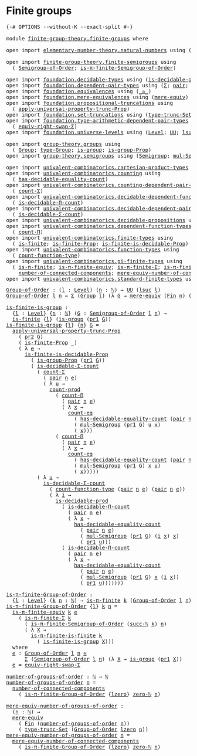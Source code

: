 # Finite groups

<pre class="Agda"><a id="26" class="Symbol">{-#</a> <a id="30" class="Keyword">OPTIONS</a> <a id="38" class="Pragma">--without-K</a> <a id="50" class="Pragma">--exact-split</a> <a id="64" class="Symbol">#-}</a>

<a id="69" class="Keyword">module</a> <a id="76" href="finite-group-theory.finite-groups.html" class="Module">finite-group-theory.finite-groups</a> <a id="110" class="Keyword">where</a>

<a id="117" class="Keyword">open</a> <a id="122" class="Keyword">import</a> <a id="129" href="elementary-number-theory.natural-numbers.html" class="Module">elementary-number-theory.natural-numbers</a> <a id="170" class="Keyword">using</a> <a id="176" class="Symbol">(</a><a id="177" href="elementary-number-theory.natural-numbers.html#1458" class="Datatype">ℕ</a><a id="178" class="Symbol">;</a> <a id="180" href="elementary-number-theory.natural-numbers.html#1492" class="InductiveConstructor">succ-ℕ</a><a id="186" class="Symbol">;</a> <a id="188" href="elementary-number-theory.natural-numbers.html#1479" class="InductiveConstructor">zero-ℕ</a><a id="194" class="Symbol">)</a>

<a id="197" class="Keyword">open</a> <a id="202" class="Keyword">import</a> <a id="209" href="finite-group-theory.finite-semigroups.html" class="Module">finite-group-theory.finite-semigroups</a> <a id="247" class="Keyword">using</a>
  <a id="255" class="Symbol">(</a> <a id="257" href="finite-group-theory.finite-semigroups.html#2193" class="Function">Semigroup-of-Order</a><a id="275" class="Symbol">;</a> <a id="277" href="finite-group-theory.finite-semigroups.html#3274" class="Function">is-π-finite-Semigroup-of-Order</a><a id="307" class="Symbol">)</a>

<a id="310" class="Keyword">open</a> <a id="315" class="Keyword">import</a> <a id="322" href="foundation.decidable-types.html" class="Module">foundation.decidable-types</a> <a id="349" class="Keyword">using</a> <a id="355" class="Symbol">(</a><a id="356" href="foundation.decidable-types.html#3323" class="Function">is-decidable-prod</a><a id="373" class="Symbol">)</a>
<a id="375" class="Keyword">open</a> <a id="380" class="Keyword">import</a> <a id="387" href="foundation.dependent-pair-types.html" class="Module">foundation.dependent-pair-types</a> <a id="419" class="Keyword">using</a> <a id="425" class="Symbol">(</a><a id="426" href="foundation-core.dependent-pair-types.html#515" class="Record">Σ</a><a id="427" class="Symbol">;</a> <a id="429" href="foundation-core.dependent-pair-types.html#588" class="InductiveConstructor">pair</a><a id="433" class="Symbol">;</a> <a id="435" href="foundation-core.dependent-pair-types.html#605" class="Field">pr1</a><a id="438" class="Symbol">;</a> <a id="440" href="foundation-core.dependent-pair-types.html#617" class="Field">pr2</a><a id="443" class="Symbol">)</a>
<a id="445" class="Keyword">open</a> <a id="450" class="Keyword">import</a> <a id="457" href="foundation.equivalences.html" class="Module">foundation.equivalences</a> <a id="481" class="Keyword">using</a> <a id="487" class="Symbol">(</a><a id="488" href="foundation-core.equivalences.html#1621" class="Function Operator">_≃_</a><a id="491" class="Symbol">)</a>
<a id="493" class="Keyword">open</a> <a id="498" class="Keyword">import</a> <a id="505" href="foundation.mere-equivalences.html" class="Module">foundation.mere-equivalences</a> <a id="534" class="Keyword">using</a> <a id="540" class="Symbol">(</a><a id="541" href="foundation.mere-equivalences.html#1402" class="Function">mere-equiv</a><a id="551" class="Symbol">)</a>
<a id="553" class="Keyword">open</a> <a id="558" class="Keyword">import</a> <a id="565" href="foundation.propositional-truncations.html" class="Module">foundation.propositional-truncations</a> <a id="602" class="Keyword">using</a>
  <a id="610" class="Symbol">(</a> <a id="612" href="foundation.propositional-truncations.html#5603" class="Function">apply-universal-property-trunc-Prop</a><a id="647" class="Symbol">)</a>
<a id="649" class="Keyword">open</a> <a id="654" class="Keyword">import</a> <a id="661" href="foundation.set-truncations.html" class="Module">foundation.set-truncations</a> <a id="688" class="Keyword">using</a> <a id="694" class="Symbol">(</a><a id="695" href="foundation.set-truncations.html#4000" class="Function">type-trunc-Set</a><a id="709" class="Symbol">)</a>
<a id="711" class="Keyword">open</a> <a id="716" class="Keyword">import</a> <a id="723" href="foundation.type-arithmetic-dependent-pair-types.html" class="Module">foundation.type-arithmetic-dependent-pair-types</a> <a id="771" class="Keyword">using</a>
  <a id="779" class="Symbol">(</a> <a id="781" href="foundation-core.type-arithmetic-dependent-pair-types.html#11512" class="Function">equiv-right-swap-Σ</a><a id="799" class="Symbol">)</a>
<a id="801" class="Keyword">open</a> <a id="806" class="Keyword">import</a> <a id="813" href="foundation.universe-levels.html" class="Module">foundation.universe-levels</a> <a id="840" class="Keyword">using</a> <a id="846" class="Symbol">(</a><a id="847" href="Agda.Primitive.html#597" class="Postulate">Level</a><a id="852" class="Symbol">;</a> <a id="854" href="foundation-core.universe-levels.html#235" class="Primitive">UU</a><a id="856" class="Symbol">;</a> <a id="858" href="Agda.Primitive.html#780" class="Primitive">lsuc</a><a id="862" class="Symbol">;</a> <a id="864" href="Agda.Primitive.html#764" class="Primitive">lzero</a><a id="869" class="Symbol">)</a>

<a id="872" class="Keyword">open</a> <a id="877" class="Keyword">import</a> <a id="884" href="group-theory.groups.html" class="Module">group-theory.groups</a> <a id="904" class="Keyword">using</a>
  <a id="912" class="Symbol">(</a> <a id="914" href="group-theory.groups.html#2468" class="Function">Group</a><a id="919" class="Symbol">;</a> <a id="921" href="group-theory.groups.html#2711" class="Function">type-Group</a><a id="931" class="Symbol">;</a> <a id="933" href="group-theory.groups.html#2326" class="Function">is-group</a><a id="941" class="Symbol">;</a> <a id="943" href="group-theory.groups.html#9794" class="Function">is-group-Prop</a><a id="956" class="Symbol">)</a>
<a id="958" class="Keyword">open</a> <a id="963" class="Keyword">import</a> <a id="970" href="group-theory.semigroups.html" class="Module">group-theory.semigroups</a> <a id="994" class="Keyword">using</a> <a id="1000" class="Symbol">(</a><a id="1001" href="group-theory.semigroups.html#737" class="Function">Semigroup</a><a id="1010" class="Symbol">;</a> <a id="1012" href="group-theory.semigroups.html#1215" class="Function">mul-Semigroup</a><a id="1025" class="Symbol">)</a>

<a id="1028" class="Keyword">open</a> <a id="1033" class="Keyword">import</a> <a id="1040" href="univalent-combinatorics.cartesian-product-types.html" class="Module">univalent-combinatorics.cartesian-product-types</a> <a id="1088" class="Keyword">using</a> <a id="1094" class="Symbol">(</a><a id="1095" href="univalent-combinatorics.cartesian-product-types.html#3156" class="Function">count-prod</a><a id="1105" class="Symbol">)</a>
<a id="1107" class="Keyword">open</a> <a id="1112" class="Keyword">import</a> <a id="1119" href="univalent-combinatorics.counting.html" class="Module">univalent-combinatorics.counting</a> <a id="1152" class="Keyword">using</a>
  <a id="1160" class="Symbol">(</a> <a id="1162" href="univalent-combinatorics.counting.html#6142" class="Function">has-decidable-equality-count</a><a id="1190" class="Symbol">)</a>
<a id="1192" class="Keyword">open</a> <a id="1197" class="Keyword">import</a> <a id="1204" href="univalent-combinatorics.counting-dependent-pair-types.html" class="Module">univalent-combinatorics.counting-dependent-pair-types</a> <a id="1258" class="Keyword">using</a>
  <a id="1266" class="Symbol">(</a> <a id="1268" href="univalent-combinatorics.counting-dependent-pair-types.html#3961" class="Function">count-Σ</a><a id="1275" class="Symbol">)</a>
<a id="1277" class="Keyword">open</a> <a id="1282" class="Keyword">import</a> <a id="1289" href="univalent-combinatorics.decidable-dependent-function-types.html" class="Module">univalent-combinatorics.decidable-dependent-function-types</a> <a id="1348" class="Keyword">using</a>
  <a id="1356" class="Symbol">(</a> <a id="1358" href="univalent-combinatorics.decidable-dependent-function-types.html#1752" class="Function">is-decidable-Π-count</a><a id="1378" class="Symbol">)</a>
<a id="1380" class="Keyword">open</a> <a id="1385" class="Keyword">import</a> <a id="1392" href="univalent-combinatorics.decidable-dependent-pair-types.html" class="Module">univalent-combinatorics.decidable-dependent-pair-types</a> <a id="1447" class="Keyword">using</a>
  <a id="1455" class="Symbol">(</a> <a id="1457" href="univalent-combinatorics.decidable-dependent-pair-types.html#1952" class="Function">is-decidable-Σ-count</a><a id="1477" class="Symbol">)</a>
<a id="1479" class="Keyword">open</a> <a id="1484" class="Keyword">import</a> <a id="1491" href="univalent-combinatorics.decidable-propositions.html" class="Module">univalent-combinatorics.decidable-propositions</a> <a id="1538" class="Keyword">using</a> <a id="1544" class="Symbol">(</a><a id="1545" href="univalent-combinatorics.decidable-propositions.html#2360" class="Function">count-eq</a><a id="1553" class="Symbol">)</a>
<a id="1555" class="Keyword">open</a> <a id="1560" class="Keyword">import</a> <a id="1567" href="univalent-combinatorics.dependent-function-types.html" class="Module">univalent-combinatorics.dependent-function-types</a> <a id="1616" class="Keyword">using</a>
  <a id="1624" class="Symbol">(</a> <a id="1626" href="univalent-combinatorics.dependent-function-types.html#2369" class="Function">count-Π</a><a id="1633" class="Symbol">)</a>
<a id="1635" class="Keyword">open</a> <a id="1640" class="Keyword">import</a> <a id="1647" href="univalent-combinatorics.finite-types.html" class="Module">univalent-combinatorics.finite-types</a> <a id="1684" class="Keyword">using</a>
  <a id="1692" class="Symbol">(</a> <a id="1694" href="univalent-combinatorics.finite-types.html#4244" class="Function">is-finite</a><a id="1703" class="Symbol">;</a> <a id="1705" href="univalent-combinatorics.finite-types.html#4153" class="Function">is-finite-Prop</a><a id="1719" class="Symbol">;</a> <a id="1721" href="univalent-combinatorics.finite-types.html#9281" class="Function">is-finite-is-decidable-Prop</a><a id="1748" class="Symbol">)</a>
<a id="1750" class="Keyword">open</a> <a id="1755" class="Keyword">import</a> <a id="1762" href="univalent-combinatorics.function-types.html" class="Module">univalent-combinatorics.function-types</a> <a id="1801" class="Keyword">using</a>
  <a id="1809" class="Symbol">(</a> <a id="1811" href="univalent-combinatorics.function-types.html#980" class="Function">count-function-type</a><a id="1830" class="Symbol">)</a>
<a id="1832" class="Keyword">open</a> <a id="1837" class="Keyword">import</a> <a id="1844" href="univalent-combinatorics.pi-finite-types.html" class="Module">univalent-combinatorics.pi-finite-types</a> <a id="1884" class="Keyword">using</a>
  <a id="1892" class="Symbol">(</a> <a id="1894" href="univalent-combinatorics.pi-finite-types.html#8754" class="Function">is-π-finite</a><a id="1905" class="Symbol">;</a> <a id="1907" href="univalent-combinatorics.pi-finite-types.html#10960" class="Function">is-π-finite-equiv</a><a id="1924" class="Symbol">;</a> <a id="1926" href="univalent-combinatorics.pi-finite-types.html#34832" class="Function">is-π-finite-Σ</a><a id="1939" class="Symbol">;</a> <a id="1941" href="univalent-combinatorics.pi-finite-types.html#14753" class="Function">is-π-finite-is-finite</a><a id="1962" class="Symbol">;</a>
    <a id="1968" href="univalent-combinatorics.pi-finite-types.html#8032" class="Function">number-of-connected-components</a><a id="1998" class="Symbol">;</a> <a id="2000" href="univalent-combinatorics.pi-finite-types.html#8197" class="Function">mere-equiv-number-of-connected-components</a><a id="2041" class="Symbol">)</a>
<a id="2043" class="Keyword">open</a> <a id="2048" class="Keyword">import</a> <a id="2055" href="univalent-combinatorics.standard-finite-types.html" class="Module">univalent-combinatorics.standard-finite-types</a> <a id="2101" class="Keyword">using</a> <a id="2107" class="Symbol">(</a><a id="2108" href="univalent-combinatorics.standard-finite-types.html#2149" class="Function">Fin</a><a id="2111" class="Symbol">)</a>
</pre>
<pre class="Agda"><a id="Group-of-Order"></a><a id="2126" href="finite-group-theory.finite-groups.html#2126" class="Function">Group-of-Order</a> <a id="2141" class="Symbol">:</a> <a id="2143" class="Symbol">(</a><a id="2144" href="finite-group-theory.finite-groups.html#2144" class="Bound">l</a> <a id="2146" class="Symbol">:</a> <a id="2148" href="Agda.Primitive.html#597" class="Postulate">Level</a><a id="2153" class="Symbol">)</a> <a id="2155" class="Symbol">(</a><a id="2156" href="finite-group-theory.finite-groups.html#2156" class="Bound">n</a> <a id="2158" class="Symbol">:</a> <a id="2160" href="elementary-number-theory.natural-numbers.html#1458" class="Datatype">ℕ</a><a id="2161" class="Symbol">)</a> <a id="2163" class="Symbol">→</a> <a id="2165" href="foundation-core.universe-levels.html#235" class="Primitive">UU</a> <a id="2168" class="Symbol">(</a><a id="2169" href="Agda.Primitive.html#780" class="Primitive">lsuc</a> <a id="2174" href="finite-group-theory.finite-groups.html#2144" class="Bound">l</a><a id="2175" class="Symbol">)</a>
<a id="2177" href="finite-group-theory.finite-groups.html#2126" class="Function">Group-of-Order</a> <a id="2192" href="finite-group-theory.finite-groups.html#2192" class="Bound">l</a> <a id="2194" href="finite-group-theory.finite-groups.html#2194" class="Bound">n</a> <a id="2196" class="Symbol">=</a> <a id="2198" href="foundation-core.dependent-pair-types.html#515" class="Record">Σ</a> <a id="2200" class="Symbol">(</a><a id="2201" href="group-theory.groups.html#2468" class="Function">Group</a> <a id="2207" href="finite-group-theory.finite-groups.html#2192" class="Bound">l</a><a id="2208" class="Symbol">)</a> <a id="2210" class="Symbol">(λ</a> <a id="2213" href="finite-group-theory.finite-groups.html#2213" class="Bound">G</a> <a id="2215" class="Symbol">→</a> <a id="2217" href="foundation.mere-equivalences.html#1402" class="Function">mere-equiv</a> <a id="2228" class="Symbol">(</a><a id="2229" href="univalent-combinatorics.standard-finite-types.html#2149" class="Function">Fin</a> <a id="2233" href="finite-group-theory.finite-groups.html#2194" class="Bound">n</a><a id="2234" class="Symbol">)</a> <a id="2236" class="Symbol">(</a><a id="2237" href="group-theory.groups.html#2711" class="Function">type-Group</a> <a id="2248" href="finite-group-theory.finite-groups.html#2213" class="Bound">G</a><a id="2249" class="Symbol">))</a>

<a id="is-finite-is-group"></a><a id="2253" href="finite-group-theory.finite-groups.html#2253" class="Function">is-finite-is-group</a> <a id="2272" class="Symbol">:</a>
  <a id="2276" class="Symbol">{</a><a id="2277" href="finite-group-theory.finite-groups.html#2277" class="Bound">l</a> <a id="2279" class="Symbol">:</a> <a id="2281" href="Agda.Primitive.html#597" class="Postulate">Level</a><a id="2286" class="Symbol">}</a> <a id="2288" class="Symbol">{</a><a id="2289" href="finite-group-theory.finite-groups.html#2289" class="Bound">n</a> <a id="2291" class="Symbol">:</a> <a id="2293" href="elementary-number-theory.natural-numbers.html#1458" class="Datatype">ℕ</a><a id="2294" class="Symbol">}</a> <a id="2296" class="Symbol">(</a><a id="2297" href="finite-group-theory.finite-groups.html#2297" class="Bound">G</a> <a id="2299" class="Symbol">:</a> <a id="2301" href="finite-group-theory.finite-semigroups.html#2193" class="Function">Semigroup-of-Order</a> <a id="2320" href="finite-group-theory.finite-groups.html#2277" class="Bound">l</a> <a id="2322" href="finite-group-theory.finite-groups.html#2289" class="Bound">n</a><a id="2323" class="Symbol">)</a> <a id="2325" class="Symbol">→</a>
  <a id="2329" href="univalent-combinatorics.finite-types.html#4244" class="Function">is-finite</a> <a id="2339" class="Symbol">{</a><a id="2340" href="finite-group-theory.finite-groups.html#2277" class="Bound">l</a><a id="2341" class="Symbol">}</a> <a id="2343" class="Symbol">(</a><a id="2344" href="group-theory.groups.html#2326" class="Function">is-group</a> <a id="2353" class="Symbol">(</a><a id="2354" href="foundation-core.dependent-pair-types.html#605" class="Field">pr1</a> <a id="2358" href="finite-group-theory.finite-groups.html#2297" class="Bound">G</a><a id="2359" class="Symbol">))</a>
<a id="2362" href="finite-group-theory.finite-groups.html#2253" class="Function">is-finite-is-group</a> <a id="2381" class="Symbol">{</a><a id="2382" href="finite-group-theory.finite-groups.html#2382" class="Bound">l</a><a id="2383" class="Symbol">}</a> <a id="2385" class="Symbol">{</a><a id="2386" href="finite-group-theory.finite-groups.html#2386" class="Bound">n</a><a id="2387" class="Symbol">}</a> <a id="2389" href="finite-group-theory.finite-groups.html#2389" class="Bound">G</a> <a id="2391" class="Symbol">=</a>
  <a id="2395" href="foundation.propositional-truncations.html#5603" class="Function">apply-universal-property-trunc-Prop</a>
    <a id="2435" class="Symbol">(</a> <a id="2437" href="foundation-core.dependent-pair-types.html#617" class="Field">pr2</a> <a id="2441" href="finite-group-theory.finite-groups.html#2389" class="Bound">G</a><a id="2442" class="Symbol">)</a>
    <a id="2448" class="Symbol">(</a> <a id="2450" href="univalent-combinatorics.finite-types.html#4153" class="Function">is-finite-Prop</a> <a id="2465" class="Symbol">_)</a>
    <a id="2472" class="Symbol">(</a> <a id="2474" class="Symbol">λ</a> <a id="2476" href="finite-group-theory.finite-groups.html#2476" class="Bound">e</a> <a id="2478" class="Symbol">→</a>
      <a id="2486" href="univalent-combinatorics.finite-types.html#9281" class="Function">is-finite-is-decidable-Prop</a>
        <a id="2522" class="Symbol">(</a> <a id="2524" href="group-theory.groups.html#9794" class="Function">is-group-Prop</a> <a id="2538" class="Symbol">(</a><a id="2539" href="foundation-core.dependent-pair-types.html#605" class="Field">pr1</a> <a id="2543" href="finite-group-theory.finite-groups.html#2389" class="Bound">G</a><a id="2544" class="Symbol">))</a>
        <a id="2555" class="Symbol">(</a> <a id="2557" href="univalent-combinatorics.decidable-dependent-pair-types.html#1952" class="Function">is-decidable-Σ-count</a>
          <a id="2588" class="Symbol">(</a> <a id="2590" href="univalent-combinatorics.counting-dependent-pair-types.html#3961" class="Function">count-Σ</a>
            <a id="2610" class="Symbol">(</a> <a id="2612" href="foundation-core.dependent-pair-types.html#588" class="InductiveConstructor">pair</a> <a id="2617" href="finite-group-theory.finite-groups.html#2386" class="Bound">n</a> <a id="2619" href="finite-group-theory.finite-groups.html#2476" class="Bound">e</a><a id="2620" class="Symbol">)</a>
            <a id="2634" class="Symbol">(</a> <a id="2636" class="Symbol">λ</a> <a id="2638" href="finite-group-theory.finite-groups.html#2638" class="Bound">u</a> <a id="2640" class="Symbol">→</a>
              <a id="2656" href="univalent-combinatorics.cartesian-product-types.html#3156" class="Function">count-prod</a>
                <a id="2683" class="Symbol">(</a> <a id="2685" href="univalent-combinatorics.dependent-function-types.html#2369" class="Function">count-Π</a>
                  <a id="2711" class="Symbol">(</a> <a id="2713" href="foundation-core.dependent-pair-types.html#588" class="InductiveConstructor">pair</a> <a id="2718" href="finite-group-theory.finite-groups.html#2386" class="Bound">n</a> <a id="2720" href="finite-group-theory.finite-groups.html#2476" class="Bound">e</a><a id="2721" class="Symbol">)</a>
                  <a id="2741" class="Symbol">(</a> <a id="2743" class="Symbol">λ</a> <a id="2745" href="finite-group-theory.finite-groups.html#2745" class="Bound">x</a> <a id="2747" class="Symbol">→</a>
                    <a id="2769" href="univalent-combinatorics.decidable-propositions.html#2360" class="Function">count-eq</a>
                      <a id="2800" class="Symbol">(</a> <a id="2802" href="univalent-combinatorics.counting.html#6142" class="Function">has-decidable-equality-count</a> <a id="2831" class="Symbol">(</a><a id="2832" href="foundation-core.dependent-pair-types.html#588" class="InductiveConstructor">pair</a> <a id="2837" href="finite-group-theory.finite-groups.html#2386" class="Bound">n</a> <a id="2839" href="finite-group-theory.finite-groups.html#2476" class="Bound">e</a><a id="2840" class="Symbol">))</a>
                      <a id="2865" class="Symbol">(</a> <a id="2867" href="group-theory.semigroups.html#1215" class="Function">mul-Semigroup</a> <a id="2881" class="Symbol">(</a><a id="2882" href="foundation-core.dependent-pair-types.html#605" class="Field">pr1</a> <a id="2886" href="finite-group-theory.finite-groups.html#2389" class="Bound">G</a><a id="2887" class="Symbol">)</a> <a id="2889" href="finite-group-theory.finite-groups.html#2638" class="Bound">u</a> <a id="2891" href="finite-group-theory.finite-groups.html#2745" class="Bound">x</a><a id="2892" class="Symbol">)</a>
                      <a id="2916" class="Symbol">(</a> <a id="2918" href="finite-group-theory.finite-groups.html#2745" class="Bound">x</a><a id="2919" class="Symbol">)))</a>
                <a id="2939" class="Symbol">(</a> <a id="2941" href="univalent-combinatorics.dependent-function-types.html#2369" class="Function">count-Π</a>
                  <a id="2967" class="Symbol">(</a> <a id="2969" href="foundation-core.dependent-pair-types.html#588" class="InductiveConstructor">pair</a> <a id="2974" href="finite-group-theory.finite-groups.html#2386" class="Bound">n</a> <a id="2976" href="finite-group-theory.finite-groups.html#2476" class="Bound">e</a><a id="2977" class="Symbol">)</a>
                  <a id="2997" class="Symbol">(</a> <a id="2999" class="Symbol">λ</a> <a id="3001" href="finite-group-theory.finite-groups.html#3001" class="Bound">x</a> <a id="3003" class="Symbol">→</a>
                    <a id="3025" href="univalent-combinatorics.decidable-propositions.html#2360" class="Function">count-eq</a>
                      <a id="3056" class="Symbol">(</a> <a id="3058" href="univalent-combinatorics.counting.html#6142" class="Function">has-decidable-equality-count</a> <a id="3087" class="Symbol">(</a><a id="3088" href="foundation-core.dependent-pair-types.html#588" class="InductiveConstructor">pair</a> <a id="3093" href="finite-group-theory.finite-groups.html#2386" class="Bound">n</a> <a id="3095" href="finite-group-theory.finite-groups.html#2476" class="Bound">e</a><a id="3096" class="Symbol">))</a>
                      <a id="3121" class="Symbol">(</a> <a id="3123" href="group-theory.semigroups.html#1215" class="Function">mul-Semigroup</a> <a id="3137" class="Symbol">(</a><a id="3138" href="foundation-core.dependent-pair-types.html#605" class="Field">pr1</a> <a id="3142" href="finite-group-theory.finite-groups.html#2389" class="Bound">G</a><a id="3143" class="Symbol">)</a> <a id="3145" href="finite-group-theory.finite-groups.html#3001" class="Bound">x</a> <a id="3147" href="finite-group-theory.finite-groups.html#2638" class="Bound">u</a><a id="3148" class="Symbol">)</a>
                      <a id="3172" class="Symbol">(</a> <a id="3174" href="finite-group-theory.finite-groups.html#3001" class="Bound">x</a><a id="3175" class="Symbol">)))))</a>
          <a id="3191" class="Symbol">(</a> <a id="3193" class="Symbol">λ</a> <a id="3195" href="finite-group-theory.finite-groups.html#3195" class="Bound">u</a> <a id="3197" class="Symbol">→</a>
            <a id="3211" href="univalent-combinatorics.decidable-dependent-pair-types.html#1952" class="Function">is-decidable-Σ-count</a>
              <a id="3246" class="Symbol">(</a> <a id="3248" href="univalent-combinatorics.function-types.html#980" class="Function">count-function-type</a> <a id="3268" class="Symbol">(</a><a id="3269" href="foundation-core.dependent-pair-types.html#588" class="InductiveConstructor">pair</a> <a id="3274" href="finite-group-theory.finite-groups.html#2386" class="Bound">n</a> <a id="3276" href="finite-group-theory.finite-groups.html#2476" class="Bound">e</a><a id="3277" class="Symbol">)</a> <a id="3279" class="Symbol">(</a><a id="3280" href="foundation-core.dependent-pair-types.html#588" class="InductiveConstructor">pair</a> <a id="3285" href="finite-group-theory.finite-groups.html#2386" class="Bound">n</a> <a id="3287" href="finite-group-theory.finite-groups.html#2476" class="Bound">e</a><a id="3288" class="Symbol">))</a>
              <a id="3305" class="Symbol">(</a> <a id="3307" class="Symbol">λ</a> <a id="3309" href="finite-group-theory.finite-groups.html#3309" class="Bound">i</a> <a id="3311" class="Symbol">→</a>
                <a id="3329" href="foundation.decidable-types.html#3323" class="Function">is-decidable-prod</a>
                  <a id="3365" class="Symbol">(</a> <a id="3367" href="univalent-combinatorics.decidable-dependent-function-types.html#1752" class="Function">is-decidable-Π-count</a>
                    <a id="3408" class="Symbol">(</a> <a id="3410" href="foundation-core.dependent-pair-types.html#588" class="InductiveConstructor">pair</a> <a id="3415" href="finite-group-theory.finite-groups.html#2386" class="Bound">n</a> <a id="3417" href="finite-group-theory.finite-groups.html#2476" class="Bound">e</a><a id="3418" class="Symbol">)</a>
                    <a id="3440" class="Symbol">(</a> <a id="3442" class="Symbol">λ</a> <a id="3444" href="finite-group-theory.finite-groups.html#3444" class="Bound">x</a> <a id="3446" class="Symbol">→</a>
                      <a id="3470" href="univalent-combinatorics.counting.html#6142" class="Function">has-decidable-equality-count</a>
                        <a id="3523" class="Symbol">(</a> <a id="3525" href="foundation-core.dependent-pair-types.html#588" class="InductiveConstructor">pair</a> <a id="3530" href="finite-group-theory.finite-groups.html#2386" class="Bound">n</a> <a id="3532" href="finite-group-theory.finite-groups.html#2476" class="Bound">e</a><a id="3533" class="Symbol">)</a>
                        <a id="3559" class="Symbol">(</a> <a id="3561" href="group-theory.semigroups.html#1215" class="Function">mul-Semigroup</a> <a id="3575" class="Symbol">(</a><a id="3576" href="foundation-core.dependent-pair-types.html#605" class="Field">pr1</a> <a id="3580" href="finite-group-theory.finite-groups.html#2389" class="Bound">G</a><a id="3581" class="Symbol">)</a> <a id="3583" class="Symbol">(</a><a id="3584" href="finite-group-theory.finite-groups.html#3309" class="Bound">i</a> <a id="3586" href="finite-group-theory.finite-groups.html#3444" class="Bound">x</a><a id="3587" class="Symbol">)</a> <a id="3589" href="finite-group-theory.finite-groups.html#3444" class="Bound">x</a><a id="3590" class="Symbol">)</a>
                        <a id="3616" class="Symbol">(</a> <a id="3618" href="foundation-core.dependent-pair-types.html#605" class="Field">pr1</a> <a id="3622" href="finite-group-theory.finite-groups.html#3195" class="Bound">u</a><a id="3623" class="Symbol">)))</a>
                  <a id="3645" class="Symbol">(</a> <a id="3647" href="univalent-combinatorics.decidable-dependent-function-types.html#1752" class="Function">is-decidable-Π-count</a>
                    <a id="3688" class="Symbol">(</a> <a id="3690" href="foundation-core.dependent-pair-types.html#588" class="InductiveConstructor">pair</a> <a id="3695" href="finite-group-theory.finite-groups.html#2386" class="Bound">n</a> <a id="3697" href="finite-group-theory.finite-groups.html#2476" class="Bound">e</a><a id="3698" class="Symbol">)</a>
                    <a id="3720" class="Symbol">(</a> <a id="3722" class="Symbol">λ</a> <a id="3724" href="finite-group-theory.finite-groups.html#3724" class="Bound">x</a> <a id="3726" class="Symbol">→</a>
                      <a id="3750" href="univalent-combinatorics.counting.html#6142" class="Function">has-decidable-equality-count</a>
                        <a id="3803" class="Symbol">(</a> <a id="3805" href="foundation-core.dependent-pair-types.html#588" class="InductiveConstructor">pair</a> <a id="3810" href="finite-group-theory.finite-groups.html#2386" class="Bound">n</a> <a id="3812" href="finite-group-theory.finite-groups.html#2476" class="Bound">e</a><a id="3813" class="Symbol">)</a>
                        <a id="3839" class="Symbol">(</a> <a id="3841" href="group-theory.semigroups.html#1215" class="Function">mul-Semigroup</a> <a id="3855" class="Symbol">(</a><a id="3856" href="foundation-core.dependent-pair-types.html#605" class="Field">pr1</a> <a id="3860" href="finite-group-theory.finite-groups.html#2389" class="Bound">G</a><a id="3861" class="Symbol">)</a> <a id="3863" href="finite-group-theory.finite-groups.html#3724" class="Bound">x</a> <a id="3865" class="Symbol">(</a><a id="3866" href="finite-group-theory.finite-groups.html#3309" class="Bound">i</a> <a id="3868" href="finite-group-theory.finite-groups.html#3724" class="Bound">x</a><a id="3869" class="Symbol">))</a>
                        <a id="3896" class="Symbol">(</a> <a id="3898" href="foundation-core.dependent-pair-types.html#605" class="Field">pr1</a> <a id="3902" href="finite-group-theory.finite-groups.html#3195" class="Bound">u</a><a id="3903" class="Symbol">)))))))</a>

<a id="is-π-finite-Group-of-Order"></a><a id="3912" href="finite-group-theory.finite-groups.html#3912" class="Function">is-π-finite-Group-of-Order</a> <a id="3939" class="Symbol">:</a>
  <a id="3943" class="Symbol">{</a><a id="3944" href="finite-group-theory.finite-groups.html#3944" class="Bound">l</a> <a id="3946" class="Symbol">:</a> <a id="3948" href="Agda.Primitive.html#597" class="Postulate">Level</a><a id="3953" class="Symbol">}</a> <a id="3955" class="Symbol">(</a><a id="3956" href="finite-group-theory.finite-groups.html#3956" class="Bound">k</a> <a id="3958" href="finite-group-theory.finite-groups.html#3958" class="Bound">n</a> <a id="3960" class="Symbol">:</a> <a id="3962" href="elementary-number-theory.natural-numbers.html#1458" class="Datatype">ℕ</a><a id="3963" class="Symbol">)</a> <a id="3965" class="Symbol">→</a> <a id="3967" href="univalent-combinatorics.pi-finite-types.html#8754" class="Function">is-π-finite</a> <a id="3979" href="finite-group-theory.finite-groups.html#3956" class="Bound">k</a> <a id="3981" class="Symbol">(</a><a id="3982" href="finite-group-theory.finite-groups.html#2126" class="Function">Group-of-Order</a> <a id="3997" href="finite-group-theory.finite-groups.html#3944" class="Bound">l</a> <a id="3999" href="finite-group-theory.finite-groups.html#3958" class="Bound">n</a><a id="4000" class="Symbol">)</a>
<a id="4002" href="finite-group-theory.finite-groups.html#3912" class="Function">is-π-finite-Group-of-Order</a> <a id="4029" class="Symbol">{</a><a id="4030" href="finite-group-theory.finite-groups.html#4030" class="Bound">l</a><a id="4031" class="Symbol">}</a> <a id="4033" href="finite-group-theory.finite-groups.html#4033" class="Bound">k</a> <a id="4035" href="finite-group-theory.finite-groups.html#4035" class="Bound">n</a> <a id="4037" class="Symbol">=</a>
  <a id="4041" href="univalent-combinatorics.pi-finite-types.html#10960" class="Function">is-π-finite-equiv</a> <a id="4059" href="finite-group-theory.finite-groups.html#4033" class="Bound">k</a> <a id="4061" href="finite-group-theory.finite-groups.html#4230" class="Function">e</a>
    <a id="4067" class="Symbol">(</a> <a id="4069" href="univalent-combinatorics.pi-finite-types.html#34832" class="Function">is-π-finite-Σ</a> <a id="4083" href="finite-group-theory.finite-groups.html#4033" class="Bound">k</a>
      <a id="4091" class="Symbol">(</a> <a id="4093" href="finite-group-theory.finite-semigroups.html#3274" class="Function">is-π-finite-Semigroup-of-Order</a> <a id="4124" class="Symbol">(</a><a id="4125" href="elementary-number-theory.natural-numbers.html#1492" class="InductiveConstructor">succ-ℕ</a> <a id="4132" href="finite-group-theory.finite-groups.html#4033" class="Bound">k</a><a id="4133" class="Symbol">)</a> <a id="4135" href="finite-group-theory.finite-groups.html#4035" class="Bound">n</a><a id="4136" class="Symbol">)</a>
      <a id="4144" class="Symbol">(</a> <a id="4146" class="Symbol">λ</a> <a id="4148" href="finite-group-theory.finite-groups.html#4148" class="Bound">X</a> <a id="4150" class="Symbol">→</a>
        <a id="4160" href="univalent-combinatorics.pi-finite-types.html#14753" class="Function">is-π-finite-is-finite</a> <a id="4182" href="finite-group-theory.finite-groups.html#4033" class="Bound">k</a>
          <a id="4194" class="Symbol">(</a> <a id="4196" href="finite-group-theory.finite-groups.html#2253" class="Function">is-finite-is-group</a> <a id="4215" href="finite-group-theory.finite-groups.html#4148" class="Bound">X</a><a id="4216" class="Symbol">)))</a>
  <a id="4222" class="Keyword">where</a>
  <a id="4230" href="finite-group-theory.finite-groups.html#4230" class="Function">e</a> <a id="4232" class="Symbol">:</a> <a id="4234" href="finite-group-theory.finite-groups.html#2126" class="Function">Group-of-Order</a> <a id="4249" href="finite-group-theory.finite-groups.html#4030" class="Bound">l</a> <a id="4251" href="finite-group-theory.finite-groups.html#4035" class="Bound">n</a> <a id="4253" href="foundation-core.equivalences.html#1621" class="Function Operator">≃</a>
      <a id="4261" href="foundation-core.dependent-pair-types.html#515" class="Record">Σ</a> <a id="4263" class="Symbol">(</a><a id="4264" href="finite-group-theory.finite-semigroups.html#2193" class="Function">Semigroup-of-Order</a> <a id="4283" href="finite-group-theory.finite-groups.html#4030" class="Bound">l</a> <a id="4285" href="finite-group-theory.finite-groups.html#4035" class="Bound">n</a><a id="4286" class="Symbol">)</a> <a id="4288" class="Symbol">(λ</a> <a id="4291" href="finite-group-theory.finite-groups.html#4291" class="Bound">X</a> <a id="4293" class="Symbol">→</a> <a id="4295" href="group-theory.groups.html#2326" class="Function">is-group</a> <a id="4304" class="Symbol">(</a><a id="4305" href="foundation-core.dependent-pair-types.html#605" class="Field">pr1</a> <a id="4309" href="finite-group-theory.finite-groups.html#4291" class="Bound">X</a><a id="4310" class="Symbol">))</a>
  <a id="4315" href="finite-group-theory.finite-groups.html#4230" class="Function">e</a> <a id="4317" class="Symbol">=</a> <a id="4319" href="foundation-core.type-arithmetic-dependent-pair-types.html#11512" class="Function">equiv-right-swap-Σ</a>

<a id="number-of-groups-of-order"></a><a id="4339" href="finite-group-theory.finite-groups.html#4339" class="Function">number-of-groups-of-order</a> <a id="4365" class="Symbol">:</a> <a id="4367" href="elementary-number-theory.natural-numbers.html#1458" class="Datatype">ℕ</a> <a id="4369" class="Symbol">→</a> <a id="4371" href="elementary-number-theory.natural-numbers.html#1458" class="Datatype">ℕ</a>
<a id="4373" href="finite-group-theory.finite-groups.html#4339" class="Function">number-of-groups-of-order</a> <a id="4399" href="finite-group-theory.finite-groups.html#4399" class="Bound">n</a> <a id="4401" class="Symbol">=</a>
  <a id="4405" href="univalent-combinatorics.pi-finite-types.html#8032" class="Function">number-of-connected-components</a>
    <a id="4440" class="Symbol">(</a> <a id="4442" href="finite-group-theory.finite-groups.html#3912" class="Function">is-π-finite-Group-of-Order</a> <a id="4469" class="Symbol">{</a><a id="4470" href="Agda.Primitive.html#764" class="Primitive">lzero</a><a id="4475" class="Symbol">}</a> <a id="4477" href="elementary-number-theory.natural-numbers.html#1479" class="InductiveConstructor">zero-ℕ</a> <a id="4484" href="finite-group-theory.finite-groups.html#4399" class="Bound">n</a><a id="4485" class="Symbol">)</a>

<a id="mere-equiv-number-of-groups-of-order"></a><a id="4488" href="finite-group-theory.finite-groups.html#4488" class="Function">mere-equiv-number-of-groups-of-order</a> <a id="4525" class="Symbol">:</a>
  <a id="4529" class="Symbol">(</a><a id="4530" href="finite-group-theory.finite-groups.html#4530" class="Bound">n</a> <a id="4532" class="Symbol">:</a> <a id="4534" href="elementary-number-theory.natural-numbers.html#1458" class="Datatype">ℕ</a><a id="4535" class="Symbol">)</a> <a id="4537" class="Symbol">→</a>
  <a id="4541" href="foundation.mere-equivalences.html#1402" class="Function">mere-equiv</a>
    <a id="4556" class="Symbol">(</a> <a id="4558" href="univalent-combinatorics.standard-finite-types.html#2149" class="Function">Fin</a> <a id="4562" class="Symbol">(</a><a id="4563" href="finite-group-theory.finite-groups.html#4339" class="Function">number-of-groups-of-order</a> <a id="4589" href="finite-group-theory.finite-groups.html#4530" class="Bound">n</a><a id="4590" class="Symbol">))</a>
    <a id="4597" class="Symbol">(</a> <a id="4599" href="foundation.set-truncations.html#4000" class="Function">type-trunc-Set</a> <a id="4614" class="Symbol">(</a><a id="4615" href="finite-group-theory.finite-groups.html#2126" class="Function">Group-of-Order</a> <a id="4630" href="Agda.Primitive.html#764" class="Primitive">lzero</a> <a id="4636" href="finite-group-theory.finite-groups.html#4530" class="Bound">n</a><a id="4637" class="Symbol">))</a>
<a id="4640" href="finite-group-theory.finite-groups.html#4488" class="Function">mere-equiv-number-of-groups-of-order</a> <a id="4677" href="finite-group-theory.finite-groups.html#4677" class="Bound">n</a> <a id="4679" class="Symbol">=</a>
  <a id="4683" href="univalent-combinatorics.pi-finite-types.html#8197" class="Function">mere-equiv-number-of-connected-components</a>
    <a id="4729" class="Symbol">(</a> <a id="4731" href="finite-group-theory.finite-groups.html#3912" class="Function">is-π-finite-Group-of-Order</a> <a id="4758" class="Symbol">{</a><a id="4759" href="Agda.Primitive.html#764" class="Primitive">lzero</a><a id="4764" class="Symbol">}</a> <a id="4766" href="elementary-number-theory.natural-numbers.html#1479" class="InductiveConstructor">zero-ℕ</a> <a id="4773" href="finite-group-theory.finite-groups.html#4677" class="Bound">n</a><a id="4774" class="Symbol">)</a>
</pre>